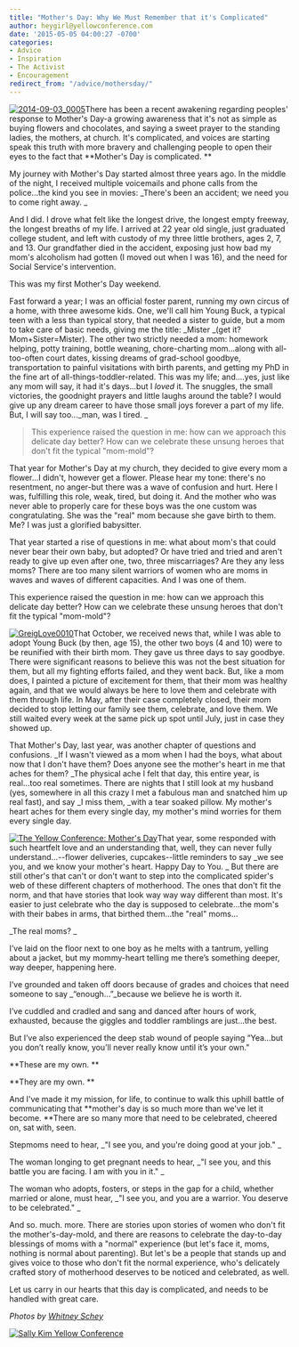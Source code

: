 ```yaml
---
title: "Mother's Day: Why We Must Remember that it's Complicated"
author: heygirl@yellowconference.com
date: '2015-05-05 04:00:27 -0700'
categories:
- Advice
- Inspiration
- The Activist
- Encouragement
redirect_from: "/advice/mothersday/"
---
```


[![2014-09-03_0005](https://yellow-blog-images.imgix.net/2015/04/2014-09-03_0005.jpg)](https://yellow-blog-images.imgix.net/2015/04/2014-09-03_0005.jpg)There
has been a recent awakening regarding peoples' response to Mother's Day-a growing awareness that
it's not as simple as buying flowers and chocolates, and saying a sweet prayer to the standing
ladies, the mothers, at church. It's complicated, and voices are starting speak this truth with more
bravery and challenging people to open their eyes to the fact that **Mother's Day is complicated. **

My journey with Mother's Day started almost three years ago. In the middle of the night, I received
multiple voicemails and phone calls from the police...the kind you see in movies: _There's been an
accident; we need you to come right away. _

And I did. I drove what felt like the longest drive, the longest empty freeway, the longest breaths
of my life. I arrived at 22 year old single, just graduated college student, and left with custody
of my three little brothers, ages 2, 7, and 13\. Our grandfather died in the accident, exposing just
how bad my mom's alcoholism had gotten (I moved out when I was 16), and the need for Social
Service's intervention.

This was my first Mother's Day weekend.

Fast forward a year; I was an official foster parent, running my own circus of a home, with three
awesome kids. One, we'll call him Young Buck, a typical teen with a less than typical story, that
needed a sister to guide, but a mom to take care of basic needs, giving me the title: _Mister _(get
it? Mom+Sister=Mister). The other two strictly needed a mom: homework helping, potty training,
bottle weaning, chore-charting mom...along with all-too-often court dates, kissing dreams of
grad-school goodbye, transportation to painful visitations with birth parents, and getting my PhD in
the fine art of all-things-toddler-related. This was my life; and....yes, just like any mom will
say, it had it's days...but I _loved_ it. The snuggles, the small victories, the goodnight prayers
and little laughs around the table? I would give up any dream career to have those small joys
forever a part of my life. But, I will say too..._man, was I tired. _

> This experience raised the question in me: how can we approach this delicate day better? How can
> we celebrate these unsung heroes that don't fit the typical "mom-mold"?

That year for Mother's Day at my church, they decided to give every mom a flower...I didn't, however
get a flower. Please hear my tone: there's no resentment, no anger-but there was a wave of confusion
and hurt. Here I was, fulfilling this role, weak, tired, but doing it. And the mother who was never
able to properly care for these boys was the one custom was congratulating. She was the "real" mom
because she gave birth to them. Me? I was just a glorified babysitter.

That year started a rise of questions in me: what about mom's that could never bear their own baby,
but adopted? Or have tried and tried and aren't ready to give up even after one, two, three
miscarriages? Are they any less moms? There are too many silent warriors of women who are moms in
waves and waves of different capacities. And I was one of them.

This experience raised the question in me: how can we approach this delicate day better? How can we
celebrate these unsung heroes that don't fit the typical "mom-mold"?

[![GreigLove0010](https://yellow-blog-images.imgix.net/2015/04/GreigLove0010.jpg)](https://yellow-blog-images.imgix.net/2015/04/GreigLove0010.jpg)That
October, we received news that, while I was able to adopt Young Buck (by then, age 15), the other
two boys (4 and 10) were to be reunified with their birth mom. They gave us three days to say
goodbye. There were significant reasons to believe this was not the best situation for them, but all
my fighting efforts failed, and they went back. But, like a mom does, I painted a picture of
excitement for them, that their mom was healthy again, and that we would always be here to love them
and celebrate with them through life. In May, after their case completely closed, their mom decided
to stop letting our family see them, celebrate, and love them. We still waited every week at the
same pick up spot until July, just in case they showed up.

That Mother's Day, last year, was another chapter of questions and confusions. _If I wasn't viewed
as a mom when I had the boys, what about now that I don't have them? Does anyone see the mother's
heart in me that aches for them? _The physical ache I felt that day, this entire year, is real...too
real sometimes. There are nights that I still look at my husband (yes, somewhere in all this crazy I
met a fabulous man and snatched him up real fast), and say _I miss them, _with a tear soaked pillow.
My mother's heart aches for them every single day, my mother's mind worries for them every single
day.

[![The Yellow Conference: Mother's Day ](https://yellow-blog-images.imgix.net/2015/04/2014-09-03_0010.jpg)](https://yellow-blog-images.imgix.net/2015/04/2014-09-03_0010.jpg)That
year, some responded with such heartfelt love and an understanding that, well, they can never fully
understand...--flower deliveries, cupcakes--little reminders to say _we see you, and we know your
mother's heart. Happy Day to You. _ But there are still other's that can't or don't want to step
into the complicated spider's web of these different chapters of motherhood. The ones that don't fit
the norm, and that have stories that look way way way different than most. It's easier to just
celebrate who the day is supposed to celebrate...the mom's with their babes in arms, that birthed
them...the "real" moms...

_The real moms? _

I’ve laid on the floor next to one boy as he melts with a tantrum, yelling about a jacket, but my
mommy-heart telling me there’s something deeper, way deeper, happening here.

I’ve grounded and taken off doors because of grades and choices that need someone to say
\_“enough…”_because we believe he is worth it.

I’ve cuddled and cradled and sang and danced after hours of work, exhausted, because the giggles and
toddler ramblings are just…the best.

But I’ve also experienced the deep stab wound of people saying “Yea…but you don’t really know,
you’ll never really know until it’s your own."

**These are my own. **

**They are my own. **

And I've made it my mission, for life, to continue to walk this uphill battle of communicating that
**mother's day is so much more than we've let it become. **There are so many more that need to be
celebrated, cheered on, sat with, seen.

Stepmoms need to hear, _"I see you, and you're doing good at your job." _

The woman longing to get pregnant needs to hear, _"I see you, and this battle you are facing. I am
with you in it." _

The woman who adopts, fosters, or steps in the gap for a child, whether married or alone, must hear,
_"I see you, and you are a warrior. You deserve to be celebrated." _

And so. much. more. There are stories upon stories of women who don't fit the mother's-day-mold, and
there are reasons to celebrate the day-to-day blessings of moms with a "normal" experience (but
let's face it, moms, nothing is normal about parenting). But let's be a people that stands up and
gives voice to those who don't fit the normal experience, who's delicately crafted story of
motherhood deserves to be noticed and celebrated, as well.

Let us carry in our hearts that this day is complicated, and needs to be handled with great care.

_Photos by [Whitney Schey](http://whitneydarling.com/)_

[![Sally Kim Yellow Conference](https://yellow-blog-images.imgix.net/2015/02/skimbio1.jpg)](http://lettersfromamister.tumblr.com/)
